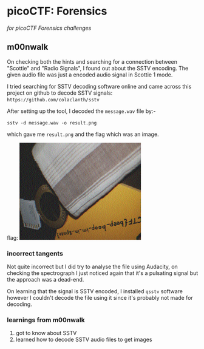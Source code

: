 # picoCTF: Forensics

_for picoCTF Forensics challenges_

## m00nwalk

On checking both the hints and searching for a connection between "Scottie" and "Radio Signals", I found out about the SSTV encoding. The given audio file was just a encoded audio signal in Scottie 1 mode.

I tried searching for SSTV decoding software online and came across this project on github to decode SSTV signals: `https://github.com/colaclanth/sstv`

After setting up the tool, I decoded the `message.wav` file by:-

```
sstv -d message.wav -o result.png
```

which gave me `result.png` and the flag which was an image.

flag: ![m00nwalk flag](./m00nwalk_flag.png)


### incorrect tangents

Not quite incorrect but I did try to analyse the file using Audacity, on checking the spectrograph I just noticed again that it's a pulsating signal but the approach was a dead-end.

On learning that the signal is SSTV encoded, I installed `qsstv` software however I couldn't decode the file using it since it's probably not made for decoding.

### learnings from m00nwalk

1. got to know about SSTV
2. learned how to decode SSTV audio files to get images
